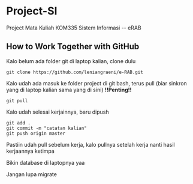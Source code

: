 # Project-SI

Project Mata Kuliah KOM335 Sistem Informasi -- eRAB

## How to Work Together with GitHub

Kalo belum ada folder git di laptop kalian, clone dulu
```
git clone https://github.com/leniangraeni/e-RAB.git
```

Kalo udah ada masuk ke folder project di git bash, terus pull (biar sinkron yang di laptop kalian sama yang di sini) **!!Penting!!**
```
git pull
```

Kalo udah selesai kerjainnya, baru dipush
```
git add .
git commit -m "catatan kalian"
git push origin master
```

Pastiin udah pull sebelum kerja, kalo pullnya setelah kerja nanti hasil kerjaannya ketimpa

Bikin database di laptopnya yaa

Jangan lupa migrate
